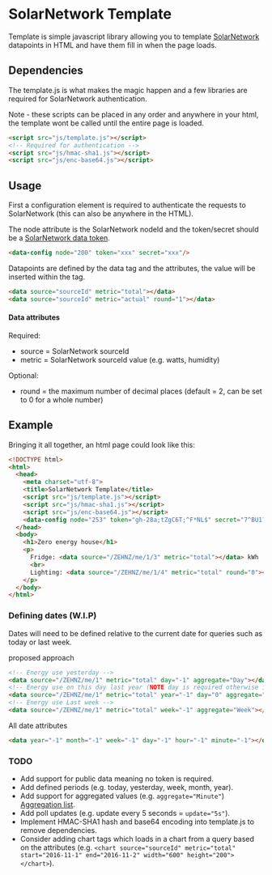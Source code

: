 # SolarNetwork Template

Template is simple javascript library allowing you to template [SolarNetwork](http://solarnetwork.net) datapoints in HTML and have them fill in when the page loads.

## Dependencies

The template.js is what makes the magic happen and a few libraries are required for SolarNetwork authentication.

Note - these scripts can be placed in any order and anywhere in your html, the template wont be called until the entire page is loaded.

```html
<script src="js/template.js"></script>
<!-- Required for authentication -->
<script src="js/hmac-sha1.js"></script>
<script src="js/enc-base64.js"></script>
```

## Usage

First a configuration element is required to authenticate the requests to SolarNetwork (this can also be anywhere in the HTML).

The node attribute is the SolarNetwork nodeId and the token/secret should be a [SolarNetwork data token](https://data.solarnetwork.net/solaruser/u/sec/auth-tokens).

```html
<data-config node="200" token="xxx" secret="xxx"/>
```

Datapoints are defined by the data tag and the attributes, the value will be inserted within the tag.

```html
<data source="sourceId" metric="total"></data>
<data source="sourceId" metric="actual" round="1"></data>
```

#### Data attributes
Required:
* source = SolarNetwork sourceId
* metric = SolarNetwork sourceId value (e.g. watts, humidity)

Optional:
* round = the maximum number of decimal places (default = 2, can be set to 0 for a whole number)

## Example

Bringing it all together, an html page could look like this:

```html
<!DOCTYPE html>
<html>
  <head>
    <meta charset="utf-8">
    <title>SolarNetwork Template</title>
    <script src="js/template.js"></script>
    <script src="js/hmac-sha1.js"></script>
    <script src="js/enc-base64.js"></script>
    <data-config node="253" token="gh-28a;tZgC6T;^F*NL$" secret="7^BU1?xz;q6}<HRbQM+5RB}X0"/>
  </head>
  <body>
    <h1>Zero energy house</h1>
    <p>
      Fridge: <data source="/ZEHNZ/me/1/3" metric="total"></data> kWh
      <br>
      Lighting: <data source="/ZEHNZ/me/1/4" metric="total" round="0"></data> kWh
    </p>
  </body>
</html>
```

### Defining dates (W.I.P)

Dates will need to be defined relative to the current date for queries such as today or last week.

proposed approach
```html
<!-- Energy use yesterday -->
<data source="/ZEHNZ/me/1" metric="total" day="-1" aggregate="Day"></data>
<!-- Energy use on this day last year (NOTE day is required otherwise it will round to the start of the year)-->
<data source="/ZEHNZ/me/1" metric="total" year="-1" day="0" aggregate="Day"></data>
<!-- Energy use Last week -->
<data source="/ZEHNZ/me/1" metric="total" week="-1" aggregate="Week"></data>
```

All date attributes
```html
<data year="-1" month="-1" week="-1" day="-1" hour="-1" minute="-1"></data>
```

### TODO

* Add support for public data meaning no token is required.
* Add defined periods (e.g. today, yesterday, week, month, year).
* Add support for aggregated values (e.g. `aggregate="Minute"`) [Aggregation list](https://github.com/SolarNetwork/solarnetwork/wiki/SolarQuery-API-enumerated-types).
* Add poll updates (e.g. update every 5 seconds = `update="5s"`).
* Implement HMAC-SHA1 hash and base64 encoding into template.js to remove dependencies.
* Consider adding chart tags which loads in a chart from a query based on the attributes (e.g. `<chart source="sourceId" metric="total" start="2016-11-1" end="2016-11-2" width="600" height="200"></chart>`).
